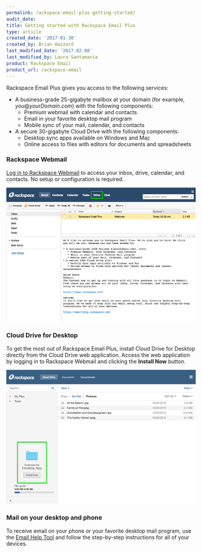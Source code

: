```yaml
---
permalink: rackspace-email-plus-getting-started/
audit_date:
title: Getting started with Rackspace Email Plus
type: article
created_date: '2017-01-30'
created_by: Brian Hazzard
last_modified_date: '2017-02-08'
last_modified_by: Laura Santamaria
product: Rackspace Email
product_url: rackspace-email
---
```


Rackspace Email Plus gives you access to the following services:

* A business-grade 25-gigabyte mailbox at your domain (for example,
  *you*@*yourDomain.com*) with the following components:
    * Premium webmail with calendar and contacts
    * Email in your favorite desktop mail program
    * Mobile sync of your mail, calendar, and contacts
* A secure 30-gigabyte Cloud Drive with the following components:
    * Desktop sync apps available on Windows and Mac
    * Online access to files with editors for documents and spreadsheets

### Rackspace Webmail

[Log in to Rackspace Webmail](https://apps.rackspace.com/) to access your inbox,
drive, calendar, and contacts. No setup or configuration is required.

<img alt="Cloud Drive link in webmail" src="screenshot_01.png" />

### Cloud Drive for Desktop

To get the most out of Rackspace Email Plus, install Cloud Drive for Desktop
directly from the Cloud Drive web application. Access the web application by
logging in to Rackspace Webmail and clicking the **Install Now** button.

<img alt="Cloud Drive for Desktop download link in webmail" src="screenshot_02.png" />

### Mail on your desktop and phone
To receive email on your phone or your favorite desktop mail program, use the
[Email Help Tool](https://emailhelp.rackspace.com/) and follow the step-by-step
instructions for all of your devices.
